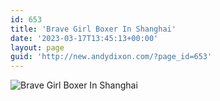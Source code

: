 ```yaml
---
id: 653
title: 'Brave Girl Boxer In Shanghai'
date: '2023-03-17T13:45:13+00:00'
layout: page
guid: 'http://new.andydixon.com/?page_id=653'
---
```


![Brave Girl Boxer In Shanghai](https://i0.wp.com/assets.g8x2.ldn.idrivee2-23.com/posters/Brave%20Girl%20Boxer%20In%20Shanghai%2001.jpg?w=1200&ssl=1 "Brave Girl Boxer In Shanghai")